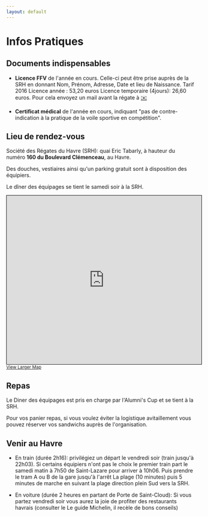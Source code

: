 ```yaml
---
layout: default
---
```


# Infos Pratiques

## Documents indispensables

- **Licence FFV** de l'année en cours. Celle-ci peut être prise auprès de la SRH en donnant Nom, Prénom, Adresse, Date et lieu de Naissance. Tarif  2016 Licence année : 53,20 euros Licence temporaire (4jours): 26,60  euros. Pour cela envoyez un mail avant la régate à [✉️](mailto:srh@lesregates.com)

- **Certificat médical** de l'année en cours, indiquant "pas de contre-indication à la pratique de la voile sportive en compétition".

## Lieu de rendez-vous

Société des Régates du Havre (SRH):  quai Eric Tabarly, à hauteur du numéro **160 du Boulevard Clémenceau**, au Havre.

Des douches, vestiaires ainsi qu'un parking gratuit sont à disposition des équipiers.

Le dîner des équipages se tient le samedi soir à la SRH.

<iframe width="520" height="450" frameborder="0" scrolling="no" marginheight="0" marginwidth="0" src="https://www.openstreetmap.org/export/embed.html?bbox=0.06669044494628908%2C49.47677044654968%2C0.1250553131103516%2C49.50643058403142&amp;layer=hot&amp;marker=49.49160276178786%2C0.09587287902832031" style="border: 1px solid black"></iframe><br/><small><a href="https://www.openstreetmap.org/?mlat=49.4916&amp;mlon=0.0959#map=14/49.4916/0.0959&amp;layers=H">View Larger Map</a></small>

## Repas

Le Diner des équipages est pris en charge par l'Alumni's Cup et se tient à la SRH.

Pour vos panier repas, si vous voulez éviter la logistique avitaillement vous pouvez réserver vos sandwichs auprès de l'organisation.

## Venir au Havre

- En train (durée 2h16): privilégiez un départ le vendredi soir (train jusqu'à 22h03). Si certains équipiers n'ont pas le choix le premier train part le samedi matin à 7h50 de Saint-Lazare pour arriver à 10h06. Puis prendre le tram A ou B de la gare jusqu'à l'arrêt La plage (10 minutes) puis 5 minutes de marche en suivant la plage direction plein Sud vers la SRH.

- En voiture (durée 2 heures en partant de Porte de Saint-Cloud): Si vous partez vendredi soir vous aurez la joie de profiter des restaurants havrais (consulter le Le guide Michelin, il recèle de bons conseils)
